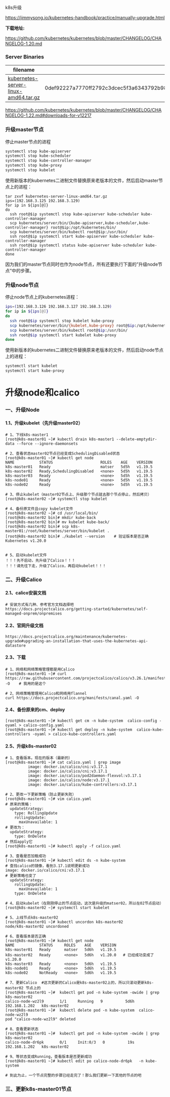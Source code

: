 k8s升级

https://jimmysong.io/kubernetes-handbook/practice/manually-upgrade.html



**下载地址:**  

https://github.com/kubernetes/kubernetes/blob/master/CHANGELOG/CHANGELOG-1.20.md

### Server Binaries

| filename                                                     | sha512 hash                                                  |
| ------------------------------------------------------------ | ------------------------------------------------------------ |
| [kubernetes-server-linux-amd64.tar.gz](https://dl.k8s.io/v1.20.14/kubernetes-server-linux-amd64.tar.gz) | 0def92227a7770ff2792c3dcec5f3a6343792b98946171dc8e947c3adc9ecda2cee7aa8d695c5cb2fb5fcb5c82db8eb205b31fa42568b8aba010abbc25da2d0b |

https://github.com/kubernetes/kubernetes/blob/master/CHANGELOG/CHANGELOG-1.22.md#downloads-for-v12217



### 升级master节点

停止master节点的进程

```bash
systemctl stop kube-apiserver
systemctl stop kube-scheduler
systemctl stop kube-controller-manager
systemctl stop kube-proxy
systemctl stop kubelet
```

使用新版本的kubernetes二进制文件替换原来老版本的文件，然后启动master节点上的进程：

```shell
tar zxvf kubernetes-server-linux-amd64.tar.gz
ips=(192.168.3.125 192.168.3.129)
for ip in ${ips[@]}
do
  ssh root@$ip systemctl stop kube-apiserver kube-scheduler kube-controller-manager
  scp kubernetes/server/bin/{kube-apiserver,kube-scheduler,kube-controller-manager} root@$ip:/opt/kubernetes/bin/
  scp kubernetes/server/bin/kubectl root@$ip:/usr/bin/
  ssh root@$ip systemctl start kube-apiserver kube-scheduler kube-controller-manager
  ssh root@$ip systemctl status kube-apiserver kube-scheduler kube-controller-manager
done
```

因为我们的master节点同时也作为node节点，所有还要执行下面的”升级node节点“中的步骤。

### 升级node节点

停止node节点上的kubernetes进程：

```bash
ips=(192.168.3.126 192.168.3.127 192.168.3.129)
for ip in ${ips[@]}
do
  ssh root@$ip systemctl stop kubelet kube-proxy
  scp kubernetes/server/bin/{kubelet,kube-proxy} root@$ip:/opt/kubernetes/bin/
  scp kubernetes/server/bin/kubectl root@$ip:/usr/bin/
  ssh root@$ip systemctl start kubelet kube-proxy
done
```

使用新版本的kubernetes二进制文件替换原来老版本的文件，然后启动node节点上的进程：

```bash
systemctl start kubelet
systemctl start kube-proxy
```



# 升级node和calico

### 一、升级Node

#### 1.1、升级kubelet（先升级master02）

```shell
# 1、下线k8s-master1
[root@k8s-master01 ~]# kubectl drain k8s-master1 --delete-emptydir-data --force --ignore-daemonsets

# 2、查看状态master02节点已经变成SchedulingDisabled状态
[root@k8s-master01 ~]# kubectl get node
NAME           STATUS                     ROLES    AGE    VERSION
k8s-master01   Ready                      matser   5d5h   v1.19.5
k8s-master02   Ready,SchedulingDisabled   <none>   5d5h   v1.19.5
k8s-master03   Ready                      <none>   5d5h   v1.19.5
k8s-node01     Ready                      <none>   5d5h   v1.19.5
k8s-node02     Ready                      <none>   5d5h   v1.19.5

# 3、停止kubelet（master02节点上、升级那个节点就去那个节点停止，然后拷贝）
[root@k8s-master02 ~]# systemctl stop kubelet  

# 4、备份原文件且copy kubelet文件
[root@k8s-master02 ~]# cd /usr/local/bin/
[root@k8s-master02 bin]# mkdir kube-back
[root@k8s-master02 bin]# mv kubelet kube-back/
[root@k8s-master02 bin]# scp k8s-master01:/root/kubernetes/server/bin/kubelet .
[root@k8s-master02 bin]# ./kubelet --version    # 验证版本是否正确
Kubernetes v1.20.0


# 5、启动kubelet文件
！！！先不启动，先升级了Calico！！！
！！！请先往下走，升级了Calico，再启动kubelet！！！
```

### 二、升级Calico

#### 2.1、calico安装文档

```shell
# 安装方式有几种、参考官方文档选择吧
https://docs.projectcalico.org/getting-started/kubernetes/self-managed-onprem/onpremises
```

#### 2.2、官网升级文档

```shell
https://docs.projectcalico.org/maintenance/kubernetes-upgrade#upgrading-an-installation-that-uses-the-kubernetes-api-datastore
```

#### 2.3、下载

```shell
# 1、网络和网络策略管理都是用Calico
[root@k8s-master01 ~]# curl https://raw.githubusercontent.com/projectcalico/calico/v3.26.1/manifests/calico.yaml -O    # 我用的是这个

# 2、网络策略管理用Calico和网络用flannel
curl https://docs.projectcalico.org/manifests/canal.yaml -O
```

#### 2.4、备份原来的cm、deploy

```shell
[root@k8s-master01 ~]# kubectl get cm -n kube-system  calico-config -oyaml > calico-config.yaml
[root@k8s-master01 ~]# kubectl get deploy -n kube-system  calico-kube-controllers -oyaml > calico-kube-controllers.yaml
```

#### 2.5、升级k8s-master02

```shell
# 1、查看版本。现在的版本（最新的）
[root@k8s-master01 ~]# cat calico.yaml | grep image    
          image: docker.io/calico/cni:v3.17.1
          image: docker.io/calico/cni:v3.17.1
          image: docker.io/calico/pod2daemon-flexvol:v3.17.1
          image: docker.io/calico/node:v3.17.1
          image: docker.io/calico/kube-controllers:v3.17.1
          
# 2、更改一下更新策略（防止更新失败）
[root@k8s-master01 ~]# vim calico.yaml 
# 原来的策略：
  updateStrategy:
    type: RollingUpdate
    rollingUpdate:
      maxUnavailable: 1
# 更改为：
  updateStrategy:
    type: OnDelete
# 然后apply它
[root@k8s-master01 ~]# kubectl apply -f calico.yaml 

# 3、查看是否加载成功
[root@k8s-master01 ~]# kubectl edit ds -n kube-system
# 查找calico的镜像，看到3.17.1说明更新成功
image: docker.io/calico/cni:v3.17.1
# 更新策略也变了
  updateStrategy:
    rollingUpdate:
      maxUnavailable: 1
    type: OnDelete
    
# 4、启动kubelet（在刚刚停止的节点启动，这次是升级的matser02，所以在02节点启动）
[root@k8s-master02 ~]# systemctl start kubelet

# 5、上线节点k8s-master02
[root@k8s-master01 ~]# kubectl uncordon k8s-master02
node/k8s-master02 uncordoned

# 6、查看版本是否正确
[root@k8s-master01 ~]# kubectl get node
NAME           STATUS     ROLES    AGE    VERSION
k8s-master01   Ready      matser   5d6h   v1.19.5
k8s-master02   Ready      <none>   5d6h   v1.20.0   # 已经成功变成了v1.20.0
k8s-master03   Ready      <none>   5d6h   v1.19.5
k8s-node01     Ready      <none>   5d6h   v1.19.5
k8s-node02     NotReady   <none>   5d6h   v1.19.5

# 7、更新Calico  #这次更新的Calico是k8s-master02上的，所以只滚动更新k8s-master02 节点上的
[root@k8s-master01 ~]#  kubectl get pod -n kube-system -owide | grep k8s-master02 
calico-node-wz2l9       1/1     Running   9          5d6h   192.168.1.202   k8s-master02 
[root@k8s-master01 ~]#  kubectl delete pod -n kube-system  calico-node-wz2l9 
pod "calico-node-wz2l9" deleted

# 8、查看更新状态
[root@k8s-master01 ~]#  kubectl get pod -n kube-system -owide | grep k8s-master02 
calico-node-dr6pk       0/1     Init:0/3   0          19s    192.168.1.202   k8s-master02 

# 9、等状态变成Running，查看版本是否更新成功
[root@k8s-master01 ~]# kubectl edit po calico-node-dr6pk   -n kube-system

# 到此为止，一个节点完整的步骤已经走完了！那么我们更新一下其他的节点的吧
```

### 三、更新k8s-master01节点